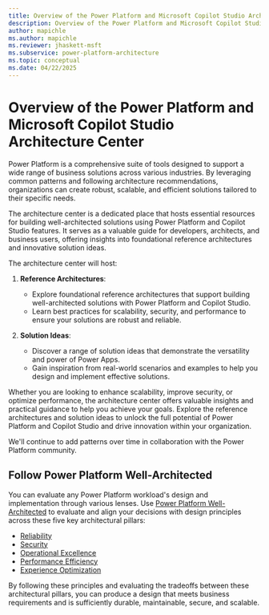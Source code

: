 ```yaml
---
title: Overview of the Power Platform and Microsoft Copilot Studio Architecture Center
description: Overview of the Power Platform and Microsoft Copilot Studio Architecture Center
author: mapichle
ms.author: mapichle
ms.reviewer: jhaskett-msft
ms.subservice: power-platform-architecture
ms.topic: conceptual
ms.date: 04/22/2025
---
```


# Overview of the Power Platform and Microsoft Copilot Studio Architecture Center

Power Platform is a comprehensive suite of tools designed to support a wide range of business solutions across various industries. By leveraging common patterns and following architecture recommendations, organizations can create robust, scalable, and efficient solutions tailored to their specific needs.

The architecture center is a dedicated place that hosts essential resources for building well-architected solutions using Power Platform and Copilot Studio features. It serves as a valuable guide for developers, architects, and business users, offering insights into foundational reference architectures and innovative solution ideas.

The architecture center will host:

1. **Reference Architectures**:
   - Explore foundational reference architectures that support building well-architected solutions with Power Platform and Copilot Studio.
   - Learn best practices for scalability, security, and performance to ensure your solutions are robust and reliable.

1. **Solution Ideas**:
   - Discover a range of solution ideas that demonstrate the versatility and power of Power Apps.
   - Gain inspiration from real-world scenarios and examples to help you design and implement effective solutions.

Whether you are looking to enhance scalability, improve security, or optimize performance, the architecture center offers valuable insights and practical guidance to help you achieve your goals. Explore the reference architectures and solution ideas to unlock the full potential of Power Platform and Copilot Studio and drive innovation within your organization.

We'll continue to add patterns over time in collaboration with the Power Platform community.

## Follow Power Platform Well-Architected

You can evaluate any Power Platform workload's design and implementation through various lenses. Use [Power Platform Well-Architected](/power-platform/well-architected/) to evaluate and align your decisions with design principles across these five key architectural pillars:

- [Reliability](/power-platform/well-architected//reliability/)
- [Security](/power-platform/well-architected//security/)
- [Operational Excellence](/power-platform/well-architected/operational-excellence/)
- [Performance Efficiency](/power-platform/well-architected/performance-efficiency/)
- [Experience Optimization](/power-platform/well-architected/experience-optimization/)

By following these principles and evaluating the tradeoffs between these architectural pillars, you can produce a design that meets business requirements and is sufficiently durable, maintainable, secure, and scalable.
